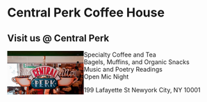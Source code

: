 # Central Perk Coffee House

## Visit us @ Central Perk

<img src="Central_Perk_Coffee_Shop.png" width="35%" align="left" />

- Specialty Coffee and Tea
- Bagels, Muffins, and Organic Snacks
- Music and Poetry Readings
- Open Mic Night

199 Lafayette St
Newyork City, NY 10001
